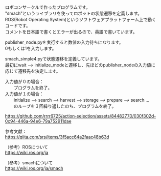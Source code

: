 ロボコンサークルで作ったプログラムです。  
"smach"というライブラリを使ってロボットの状態遷移を定義します。  
ROS(Robot Operating System)というソフトウェアプラットフォーム上で動くコードです。  
コメントを日本語で書くとエラーが出るので、英語で書いています。  
  
publisher_node.pyを実行すると数値の入力待ちになります。  
0もしくは1を入力します。  
  
smach_simple4.pyで状態遷移を定義しています。  
最初にwait --> initialize_modeと遷移し、先ほどのpublisher_nodeの入力値に応じて遷移先を決定します。  
  
入力値が０の場合：  
　　プログラムを終了。  
入力値が１の場合：  
　　initialize --> search --> harvest --> storage --> prepare --> search ...  
　　のループを３回繰り返したのち、プログラムを終了。  

https://github.com/rrrr6725/action-selection/assets/84482770/030f302d-0c94-446a-94e6-79a752911dae

    
  参考文献：  
  https://qiita.com/srs/items/3f5acc64a2faac48b63d   
  
（参考）ROSについて  
 https://wiki.ros.org/ja  
   
（参考）smachについて  
 https://wiki.ros.org/ja/smach






